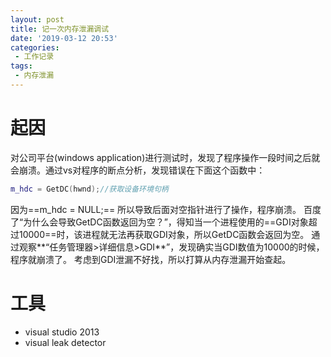 ```yaml
---
layout: post
title: 记一次内存泄漏调试
date: '2019-03-12 20:53'
categories: 
 - 工作记录
tags: 
 - 内存泄漏
---
```


# 起因

对公司平台(windows application)进行测试时，发现了程序操作一段时间之后就会崩溃。通过vs对程序的断点分析，发现错误在下面这个函数中：

```cpp
m_hdc = GetDC(hwnd);//获取设备环境句柄
```

因为==m_hdc = NULL;== 所以导致后面对空指针进行了操作，程序崩溃。
百度了“为什么会导致GetDC函数返回为空？”，得知当一个进程使用的==GDI对象超过10000==时，该进程就无法再获取GDI对象，所以GetDC函数会返回为空。
通过观察**“任务管理器>详细信息>GDI**”，发现确实当GDI数值为10000的时候，程序就崩溃了。
考虑到GDI泄漏不好找，所以打算从内存泄漏开始查起。

# 工具
* visual studio 2013
* visual leak detector


